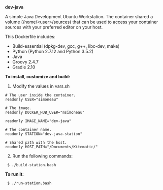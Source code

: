 **dev-java**

A simple Java Development Ubuntu Workstation. The container shared a volume (/home/\<user\>/sources) that can be used to access your container sources with your preferred editor on your host.

This Dockerfile includes:

  - Build-essential (dpkg-dev, gcc, g++, libc-dev, make)
  - Python (Python 2.7.12 and Python 3.5.2)
  - Java
  - Groovy 2.4.7
  - Gradle 2.10

**To install, customize and build:**

1. Modify the values in vars.sh
 ```
# The user inside the container.
readonly USER="simoneau"

# The image.
readonly DOCKER_HUB_USER="msimoneau"

readonly IMAGE_NAME="dev-java"

# The container name.
readonly STATION="dev-java-station"

# Shared path with the host.
readonly HOST_PATH="/Documents/Kitematic/"
 ```
 
2. Run the following commands:
  ```
   $ ./build-station.bash
  ```

**To run it:**
  ```
   $ ./run-station.bash
  ```
